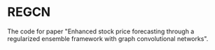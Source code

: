 # REGCN
The code for paper "Enhanced stock price forecasting through a regularized ensemble framework with graph convolutional networks".
